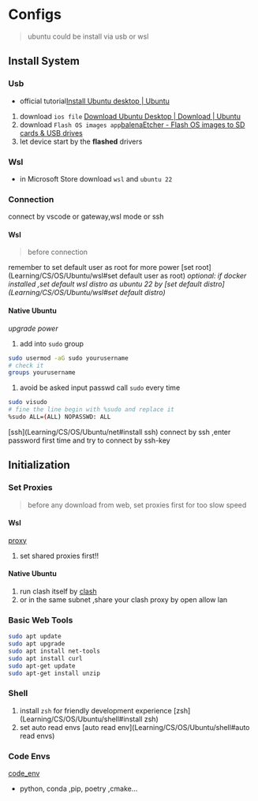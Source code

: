# Configs

> ubuntu could be install via usb or wsl

## Install System

### Usb

- official tutorial[Install Ubuntu desktop | Ubuntu](https://ubuntu.com/tutorials/install-ubuntu-desktop#1-overview)

1. download `ios file` [Download Ubuntu Desktop | Download | Ubuntu](https://ubuntu.com/download/desktop)
2. download `Flash OS images app`[balenaEtcher - Flash OS images to SD cards & USB drives](https://etcher.balena.io/)
3. let device start by the __flashed__ drivers

### Wsl

- in Microsoft Store download `wsl` and `ubuntu 22`

### Connection

connect by vscode or gateway,wsl mode or ssh

#### Wsl

> before connection

remember to set default user as root for more power [set root](Learning/CS/OS/Ubuntu/wsl#set default user as root)
_optional: if docker installed ,set default wsl distro as ubuntu 22 by [set default distro](Learning/CS/OS/Ubuntu/wsl#set default distro)_

#### Native Ubuntu

_upgrade power_

1. add into `sudo` group

```bash
sudo usermod -aG sudo yourusername
# check it
groups yourusername
```

1. avoid be asked input passwd call `sudo` every time

```bash
sudo visudo
# fine the line begin with %sudo and replace it
%sudo ALL=(ALL) NOPASSWD: ALL
```

[ssh](Learning/CS/OS/Ubuntu/net#install ssh)
connect by ssh ,enter password first time and try to connect by ssh-key

## Initialization

### Set Proxies

> before any download from web, set proxies first for too slow speed

#### Wsl

[proxy](CS/OS/Ubuntu/wsl.md#proxy)

1. set shared proxies first!!

#### Native Ubuntu

1. run clash itself by [clash](CS/OS/Ubuntu/net.md#clash)
2. or in the same subnet ,share your clash proxy by open allow lan

### Basic Web Tools

```bash
sudo apt update
sudo apt upgrade
sudo apt install net-tools
sudo apt install curl
sudo apt-get update
sudo apt-get install unzip
```

### Shell

1. install `zsh` for friendly development experience [zsh](Learning/CS/OS/Ubuntu/shell#install zsh)
2. set auto read envs [auto read env](Learning/CS/OS/Ubuntu/shell#auto read envs)

### Code Envs

[code_env](CS/OS/Ubuntu/code_env.md)

- python, conda ,pip, poetry ,cmake…
